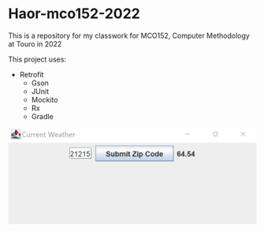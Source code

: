 # Haor-mco152-2022 

This is a repository for my classwork for MCO152, Computer Methodology at Touro in 2022

This project uses:
- Retrofit
  - Gson
  - JUnit
  - Mockito
  - Rx
  - Gradle

![Current Weather](screenshots/CurrentWeather.jpg)
